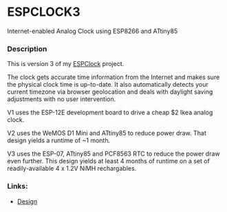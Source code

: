 # ESPCLOCK3
Internet-enabled Analog Clock using ESP8266 and ATtiny85

### Description
This is version 3 of my [ESPClock](https://www.randseq.org/2016/10/hacking-analog-clock-to-sync-with-ntp.html) project.

The clock gets accurate time information from the Internet and makes sure the physical clock time is up-to-date. It also automatically detects your current timezone via browser geolocation and deals with daylight saving adjustments with no user intervention.

V1 uses the ESP-12E development board to drive a cheap $2 Ikea analog clock.

V2 uses the WeMOS D1 Mini and ATtiny85 to reduce power draw. That design yields a runtime of ~1 month.

V3 uses the ESP-07, ATtiny85 and PCF8563 RTC to reduce the power draw even further. This design yields at least 4 months of runtime on a set of readily-available 4 x 1.2V NiMH rechargables.

### Links:
* [Design](https://www.randseq.org/2020/05/espclock3-final-version.html)
